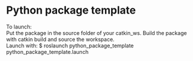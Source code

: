 # Python package template

To launch:  
Put the package in the source folder of your catkin_ws.
Build the package with catkin build and source the workspace.  
Launch with:
	$ roslaunch python_package_template python_package_template.launch
	


